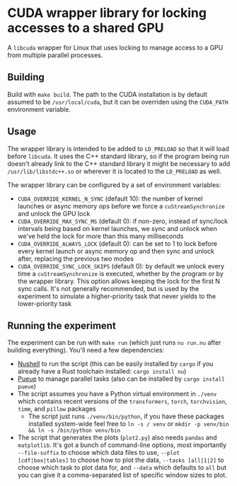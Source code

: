 # CUDA wrapper library for locking accesses to a shared GPU

A `libcuda` wrapper for Linux that uses locking to manage access to a GPU from multiple parallel processes.

## Building

Build with `make build`. The path to the CUDA installation is by default assumed to be `/usr/local/cuda`, but it can be overriden using the `CUDA_PATH` environment variable.

## Usage

The wrapper library is intended to be added to `LD_PRELOAD` so that it will load before `libcuda`.
It uses the C++ standard library, so if the program being run doesn't already link to the C++ standard library it might be necessary to add `/usr/lib/libstdc++.so` or wherever it is located to the `LD_PRELOAD` as well.

The wrapper library can be configured by a set of environment variables:
- `CUDA_OVERRIDE_KERNEL_N_SYNC` (default 10): the number of kernel launches or async memory ops before we force a `cuStreamSynchronize` and unlock the GPU lock
- `CUDA_OVERRIDE_MAX_SYNC_MS` (default 0): if non-zero, instead of sync/lock intervals being based on kernel launches, we sync and unlock when we've held the lock for more than this many milliseconds
- `CUDA_OVERRIDE_ALWAYS_LOCK` (default 0): can be set to 1 to lock before every kernel launch or async memory op and then sync and unlock after, replacing the previous two modes
- `CUDA_OVERRIDE_SYNC_LOCK_SKIPS` (default 0): by default we unlock every time a `cuStreamSynchronize` is executed, whether by the program or by the wrapper library. This option allows keeping the lock for the first N sync calls. It's not generally recommended, but is used by the experiment to simulate a higher-priority task that never yields to the lower-priority task

## Running the experiment

The experiment can be run with `make run` (which just runs `nu run.nu` after building everything). You'll need a few dependencies:
- [Nushell](https://www.nushell.sh/) to run the script (this can be easily installed by `cargo` if you already have a Rust toolchain installed: `cargo install nu`)
- [Pueue](https://github.com/Nukesor/pueue) to manage parallel tasks (also can be installed by `cargo install pueue`)
- The script assumes you have a Python virtual environment in `./venv` which contains recent versions of the `transformers`, `torch`, `torchvision`, `timm`, and `pillow` packages
  - The script just runs `./venv/bin/python`, if you have these packages installed system-wide feel free to `ln -s / venv` or `mkdir -p venv/bin && ln -s /bin/python venv/bin`
- The script that generates the plots (`plot2.py`) also needs `pandas` and `matplotlib`.
  It's got a bunch of command-line options, most importantly `--file-suffix` to choose which data files to use, `--plot [cdf|box|tables]` to choose how to plot the data, `--tasks [all|1|2]` to choose which task to plot data for, and `--data` which defaults to `all` but you can give it a comma-separated list of specific window sizes to plot.
